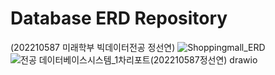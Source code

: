 # Database ERD Repository
(202210587 미래학부 빅데이터전공 정선연)
![Shoppingmall_ERD](https://user-images.githubusercontent.com/122347045/230897540-1304a500-2a52-43ef-b311-c6430f59c536.png)
![전공 데이터베이스시스템_1차리포트(202210587정선연) drawio](https://user-images.githubusercontent.com/122347045/230897841-e980a62b-d64c-4a40-93f8-e0f78e0c5470.png)
